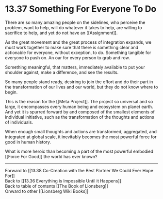 # 13.37 Something For Everyone To Do

There are so many amazing people on the sidelines, who perceive the problem, want to help, will do whatever it takes to help, are willing to sacrifice to help, and yet do not have an [[Assignment]].

As the great movement and the great process of integration expands, we must work together to make sure that there is something clear and actionable for everyone, without exception, to do. Something tangible for everyone to push on. An oar for every person to grab and row.

Something meaningful, that matters, immediately available to put your shoulder against, make a difference, and see the results. 

So many people stand ready, desiring to join the effort and do their part in the transformation of our lives and our world, but they do not know where to begin.

This is the reason for the [[Meta Project]]. The project so universal and so large, it encompasses every human being and ecosystem on planet earth. And yet it is spurred forward by and composed of the smallest elements of individual initiative, such as the transformation of the thoughts and actions of individuals.

When enough small thoughts and actions are transformed, aggregated, and integrated at global scale, it inevitably becomes the most powerful force for good in human history.

What is more heroic than becoming a part of the most powerful embodied [[Force For Good]] the world has ever known?

___

Forward to [[13.38 Co-Creation with the Best Partner We Could Ever Hope For]]  
Back to [[13.36 Everything is Impossible Until it Happens]]  
Back to table of contents [[The Book of Lionsberg]]  
Onward to other [[Lionsberg Wiki Books]]  
